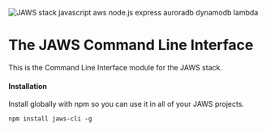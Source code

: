 ![JAWS stack javascript aws node.js express auroradb dynamodb lambda](https://github.com/servant-app/JAWS/blob/master/site/public/img/jaws_logo_javascript_aws.png)

The JAWS Command Line Interface
=================================

This is the Command Line Interface module for the JAWS stack.

#### Installation

Install globally with npm so you can use it in all of your JAWS projects.

	npm install jaws-cli -g

